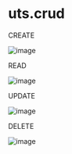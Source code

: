 # uts.crud

CREATE

![image](https://user-images.githubusercontent.com/101569935/158338577-204c1546-dfc5-4ad2-a029-05a910c8b39f.png)


READ

![image](https://user-images.githubusercontent.com/101569935/158337640-a7c4e53a-e638-4509-9f1b-4f9d4ef2ca37.png)

UPDATE

![image](https://user-images.githubusercontent.com/101569935/158338668-c3fc59e7-f5e3-48fd-bd7b-db576d9234f2.png)


DELETE

![image](https://user-images.githubusercontent.com/101569935/158338001-d585efda-ec23-47ad-8819-925962f22a99.png)
